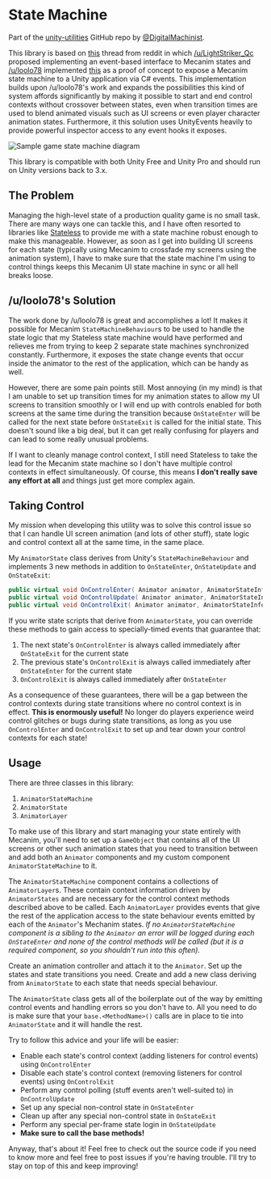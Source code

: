 State Machine
=============

Part of the [unity-utilities](https://github.com/DigitalMachinist/unity-utilities) GitHub repo by [@DigitalMachinist](https://github.com/DigitalMachinist).

This library is based on [this](https://www.reddit.com/r/Unity3D/comments/39eh4x/tutorial_state_machine_behaviours_discouple/) thread from reddit in which [/u/LightStriker_Qc](https://www.reddit.com/user/LightStriker_Qc) proposed implementing an event-based interface to Mecanim states and [/u/loolo78](https://www.reddit.com/user/loolo78) implemented [this](https://www.youtube.com/watch?v=GjwoyqNdimY) as a proof of concept to expose a Mecanim state machine to a Unity application via C# events. This implementation builds upon /u/loolo78's work and expands the possibilities this kind of system affords significantly by making it possible to start and end control contexts without crossover between states, even when transition times are used to blend animated visuals such as UI screens or even player character animation states. Furthermore, it this solution uses UnityEvents heavily to provide powerful inspector access to any event hooks it exposes.

![Sample game state machine diagram](https://raw.githubusercontent.com/DigitalMachinist/unity-utilities/master/Assets/Utilities/State%20Machine/StateMachine.png)

This library is compatible with both Unity Free and Unity Pro and should run on Unity versions back to 3.x.

## The Problem

Managing the high-level state of a production quality game is no small task. There are many ways one can tackle this, and I have often resorted to libraries like [Stateless](https://github.com/dotnet-state-machine/stateless) to provide me with a state machine robust enough to make this manageable. However, as soon as I get into building UI screens for each state (typically using Mecanim to crossfade my screens using the animation system), I have to make sure that the state machine I'm using to control things keeps this Mecanim UI state machine in sync or all hell breaks loose.

## /u/loolo78's Solution

The work done by /u/loolo78 is great and accomplishes a lot! It makes it possible for Mecanim ```StateMachineBehaviour```s to be used to handle the state logic that my Stateless state machine would have performed and relieves me from trying to keep 2 separate state machines synchronized constantly. Furthermore, it exposes the state change events that occur inside the animator to the rest of the application, which can be handy as well.

However, there are some pain points still. Most annoying (in my mind) is that I am unable to set up transition times for my animation states to allow my UI screens to transition smoothly or I will end up with controls enabled for both screens at the same time during the transition because ```OnStateEnter``` will be called for the next state before ```OnStateExit``` is called for the initial state. This doesn't sound like a big deal, but it can get really confusing for players and can lead to some really unusual problems.

If I want to cleanly manage control context, I still need Stateless to take the lead for the Mecanim state machine so I don't have multiple control contexts in effect simultaneously. Of course, this means **I don't really save any effort at all** and things just get more complex again.

## Taking Control

My mission when developing this utility was to solve this control issue so that I can handle UI screen animation (and lots of other stuff), state logic and control context all at the same time, in the same place.

My ```AnimatorState``` class derives from Unity's ```StateMachineBehaviour``` and implements 3 new methods in addition to ```OnStateEnter```, ```OnStateUpdate``` and ```OnStateExit```:

```csharp
public virtual void OnControlEnter( Animator animator, AnimatorStateInfo stateInfo, int layerIndex );
public virtual void OnControlUpdate( Animator animator, AnimatorStateInfo stateInfo, int layerIndex );
public virtual void OnControlExit( Animator animator, AnimatorStateInfo stateInfo, int layerIndex );
```

If you write state scripts that derive from ```AnimatorState```, you can override these methods to gain access to specially-timed events that guarantee that:

1. The next state's ```OnControlEnter``` is always called immediately after ```OnStateExit``` for the current state
2. The previous state's ```OnControlExit``` is always called immediately after ```OnStateEnter``` for the current state
3. ```OnControlExit``` is always called immediately after ```OnStateEnter```

As a consequence of these guarantees, there will be a gap between the control contexts during state transitions where no control context is in effect. **This is enormously useful!** No longer do players experience weird control glitches or bugs during state transitions, as long as you use ```OnControlEnter``` and ```OnControlExit``` to set up and tear down your control contexts for each state!

## Usage

There are three classes in this library:

1. ```AnimatorStateMachine```
2. ```AnimatorState```
2. ```AnimatorLayer```

To make use of this library and start managing your state entirely with Mecanim, you'll need to set up a ```GameObject``` that contains all of the UI screens or other such animation states that you need to transition between and add both an ```Animator``` components and my custom component ```AnimatorStateMachine``` to it.

The ```AnimatorStateMachine``` component contains a collections of ```AnimatorLayer```s. These contain context information driven by ```AnimatorStates``` and are necessary for the control context methods described above to be called. Each ```AnimatorLayer``` provides events that give the rest of the application access to the state behaviour events emitted by each of the ```Animator```'s Mechanim states. *If no ```AnimatorStateMachine``` component is a sibling to the ```Animator``` an error will be logged during each ```OnStateEnter``` and none of the control methods will be called (but it is a required component, so you shouldn't run into this often).*

Create an animation controller and attach it to the ```Animator```. Set up the states and state transitions you need. Create and add a new class deriving from ```AnimatorState``` to each state that needs special behaviour.

The ```AnimatorState``` class gets all of the boilerplate out of the way by emitting control events and handling errors so you don't have to. All you need to do is make sure that your ```base.<MethodName>()``` calls are in place to tie into ```AnimatorState``` and it will handle the rest.

Try to follow this advice and your life will be easier:

 - Enable each state's control context (adding listeners for control events) using ```OnControlEnter```
 - Disable each state's control context (removing listeners for control events) using ```OnControlExit```
 - Perform any control polling (stuff events aren't well-suited to) in ```OnControlUpdate```
 - Set up any special non-control state in ```OnStateEnter```
 - Clean up after any special non-control state in ```OnStateExit```
 - Perform any special per-frame state login in ```OnStateUpdate```
 - **Make sure to call the base methods!**

Anyway, that's about it! Feel free to check out the source code if you need to know more and feel free to post issues if you're having trouble. I'll try to stay on top of this and keep improving!

